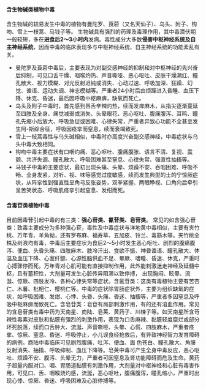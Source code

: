 #### 含生物碱类植物中毒
含生物碱的较易发生中毒的植物有曼陀罗、莨菪（又名天仙子）、乌头、附子、钩吻、雪上一枝蒿、马钱子等。
生物碱具有强烈的药理及毒理作用，其中毒潜伏期一般较短，多在**进食后2～3小时内**发病。毒性成分大多数**侵害中枢神经系统及自主神经系统**，因而中毒的临床表现多与中枢神经系统、自主神经系统的功能紊乱有关。

- 曼陀罗及莨菪中毒后，主要表现为对副交感神经的抑制和对中枢神经的先兴奋后抑制，可见口舌干燥、咽喉灼热、声音嘶哑、恶心呕吐、皮肤干燥潮红、瞳孔散大、视力模糊、对光反射迟钝或消失、心动过速、呼吸加深、狂躁、幻觉、谵语、运动失调、神志模糊等。严重者24小时后由烦躁进入昏睡、血压下降、休克、昏迷，最后因呼吸中枢麻痹，缺氧而死亡。
- 乌头及附子中毒时，首先感到唇舌辛辣灼热，续而发痒麻木，从指尖逐渐蔓延至四肢及全身、痛觉减弱或消失、头晕眼花、恶心呕吐、腹痛腹泻、耳鸣、瞳孔先缩小后放大、呼吸急促或困难、心律失常，严重者异致心功能不全甚至发生阿-斯综合征，呼吸因痉挛而窒息，续而衰竭致死。
- 雪上一枝蒿毒性与乌头碱相似，中毒时亦高度兴奋副交感神经，中毒症状与乌头中毒大致相同。
- 钩吻中毒主要症状有口咽灼痛、恶心呕吐、腹痛腹胀、语言不清、复视、震颤、共济失调、瞳孔散大、呼吸困难甚至窒息、心律失常、强直性抽搐等。
- 马钱子中毒的主要症状，最初出现头痛、头晕、烦躁不安、吞咽困难、呼吸不畅、全身发紧，对听、视、味等感觉过度敏感，续而发生典型的士的宁惊厥症状，从阵挛性到强直性呈角弓反张姿势，双拳紧握、两眼睁视、口角向后牵引呈苦笑状态、呼吸肌痉挛引起窒息、发绀而死。


#### 含毒苷类植物中毒 
目前因毒苷引起中毒的有三类：**强心苷类、氰苷类、皂苷类**。
常见的如含强心苷类：致毒主要成分为多种强心苷，毒性及中毒症状与洋地黄中毒相似，主要有夹竹桃、万年青、羊角拗，还有罗布麻、福寿草、五加皮、铃兰、毒筋木等。夹竹桃全株及树液均有毒，中毒后主要症状为食后2～5小时发生恶心呕吐、剧烈的腹痛腹泻、便血、头昏头痛、四肢麻木、肢冷汗出、食欲不振、神昏谵语、瞳孔散大、体温及血压下降、心室纤颤、心源性脑供血不足、晕厥、嗜睡、昏迷、休克，严重时心搏骤停而死。万年青对心肌可能有直接抑制作用，此外能刺激迷走神经及延髓中枢，且有蓄积性，大剂量可发生心脏传异阻滞以致停搏，
出现胸闷、眩晕、流涎、惊厥、四肢发冷、各种心律失常等症状。含氰苷类：这类有毒植物主要有苦杏仁、木薯、枇杷仁、樱桃仁等。中毒的症状除胃肠症状外，主要为组织缺氧的症状，如呼吸困难、发绀、心悸、头昏、头痛、昏迷、抽搐等，严重者多因窒息及呼吸中枢麻痹而致死亡。含皂苷类：皂苷有局部刺激作用，有的还有溶血作用。常见的含皂苷类有毒中药为天南星、商陆、皂荚、黄药子、川楝子等。如天南星所含苛辣性毒素对皮肤和黏膜有强烈的刺激作用，表现为口舌麻辣、黏膜轻度糜烂或部分坏死脱落，续而口舌肿大、流涎、声音嘶哑、头晕、心慌、四肢麻木，严重者痉挛、惊厥、窒息、昏迷、呼吸停止，小儿误食经抢救后，有异致神经智力发育障碍的病例。商陆中毒临床可见剧烈腹痛、吐泻、便血、面
色苍白、瞳孔散大、角膜反射消失、抽搐、呼吸抑制、血压下降等。皂荚中毒可产生全身中毒反应，恶心呕吐、烦躁不安、腹泻、头晕无力，严重者可因窒息及肾功能障碍而危及生命。黄药子超量内服对口、咽、胃肠道黏膜有刺激作用，大剂量对中枢神经和心脏有毒害作用，可见口、舌、咽喉烧灼感，流涎，恶心呕吐，腹痛腹泻，瞳孔缩小，严重时出现心悸、惊厥、昏迷、呼吸困难及心脏停搏等。










































